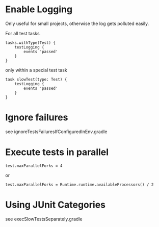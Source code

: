 Enable Logging
==============
Only useful for small projects, otherwise the log gets polluted easily.

For all test tasks

    tasks.withType(Test) {
        testLogging {
            events 'passed'
        }
    }

only within a special test task

    task slowTest(type: Test) {
        testLogging {
            events 'passed'
        }
    }

Ignore failures
===============

see ignoreTestsFailuresIfConfiguredInEnv.gradle

Execute tests in parallel
=========================

    test.maxParallelForks = 4
    
or

    test.maxParallelForks = Runtime.runtime.availableProcessors() / 2

Using JUnit Categories
======================

see execSlowTestsSeparately.gradle

